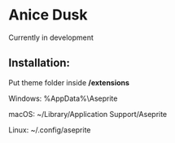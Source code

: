 # Anice Dusk
Currently in development

## Installation:
Put theme folder inside **/extensions**

Windows:
%AppData%\Aseprite

macOS:
~/Library/Application Support/Aseprite

Linux:
~/.config/aseprite
